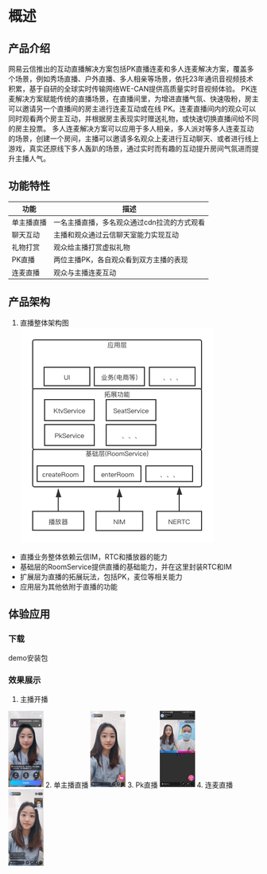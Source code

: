 # 概述

## 产品介绍
网易云信推出的互动直播解决方案包括PK直播连麦和多人连麦解决方案，覆盖多个场景，例如秀场直播、户外直播、多人相亲等场景，依托23年通讯音视频技术积累，基于自研的全球实时传输网络WE-CAN提供高质量实时音视频体验。 PK连麦解决方案赋能传统的直播场景，在直播间里，为增进直播气氛、快速吸粉，房主可以邀请另一个直播间的房主进行连麦互动或在线 PK。连麦直播间内的观众可以同时观看两个房主互动，并根据房主表现实时赠送礼物，或快速切换直播间给不同的房主投票。 多人连麦解决方案可以应用于多人相亲，多人派对等多人连麦互动的场景，创建一个房间，主播可以邀请多名观众上麦进行互动聊天、或者进行线上游戏，真实还原线下多人轰趴的场景，通过实时而有趣的互动提升房间气氛进而提升主播人气。

## 功能特性

|  功能   | 描述  |
|  ----  | ----  |
| 单主播直播  | 一名主播直播，多名观众通过cdn拉流的方式观看 |
| 聊天互动  | 主播和观众通过云信聊天室能力实现互动 |
| 礼物打赏  | 观众给主播打赏虚拟礼物 |
| PK直播  | 两位主播PK，各自观众看到双方主播的表现 |
| 连麦直播  | 观众与主播连麦互动 |

## 产品架构 
1. 直播整体架构图   
![直播架构图](image/live.png)
* 直播业务整体依赖云信IM，RTC和播放器的能力   
* 基础层的RoomService提供直播的基础能力，并在这里封装RTC和IM   
* 扩展层为直播的拓展玩法，包括PK，麦位等相关能力
* 应用层为其他依附于直播的功能   


## 体验应用
### 下载
demo安装包

### 效果展示
1. 主播开播  
<img src="image/start_live.jpg" alt="image-20210923195218894" style="zoom:15%;" />  
2. 单主播直播  
<img src="image/single_live.jpg" alt="image-20210923195218894" style="zoom:15%;" />
3. Pk直播  
<img src="image/pk_live.jpg" alt="image-20210923195218894" style="zoom:15%;" />
4. 连麦直播  
<img src="image/seat_live.jpg" alt="image-20210923195218894" style="zoom:15%;" />
